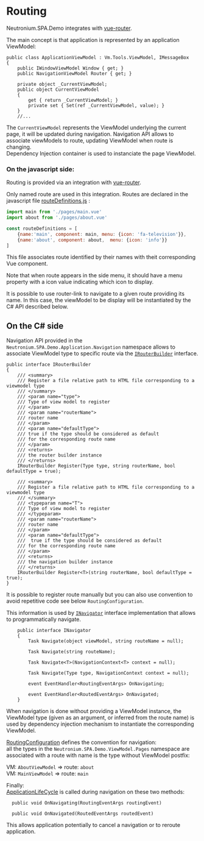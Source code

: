 # Routing

Neutronium.SPA.Demo integrates with [vue-router](https://router.vuejs.org/en/).

The main concept is that application is represented by an application ViewModel:

```CSharp
public class ApplicationViewModel : Vm.Tools.ViewModel, IMessageBox 
{
    public IWindowViewModel Window { get; }
    public NavigationViewModel Router { get; }

    private object _CurrentViewModel;
    public object CurrentViewModel 
    {
        get { return _CurrentViewModel; }
        private set { Set(ref _CurrentViewModel, value); }
    }
    //...
```
The `CurrentViewModel` represents the ViewModel underlying the current page, it will be updated during navigation.
Navigation API allows to associate viewModels to route, updating ViewModel when route is changing.<br>
Dependency Injection container is used to instanciate the page ViewModel.

### On the javascript side:
Routing is provided via an integration with [vue-router](https://router.vuejs.org/en/).

Only named route are used in this integration. Routes are declared in the javascript file [routeDefinitions.js](https://github.com/NeutroniumCore/Neutronium.SPA.Template/blob/master/Neutronium.SPA/View/src/routeDefinitions.js) :


```javascript
import main from './pages/main.vue'
import about from './pages/about.vue'

const routeDefinitions = [
    {name:'main', component: main, menu: {icon: 'fa-television'}},
    {name:'about', component: about,  menu: {icon: 'info'}}
]
```
This file associates route identified by their names with theit corresponding Vue component.<br>

Note that when route appears in the side menu, it should have a menu property with a icon value indicating which icon to display.

It is possible to use router-link to navigate to a given route providing its name. In this case, the viewModel to be display will be instantiated by the C# API described below.

## On the C# side

Navigation API provided in the `Neutronium.SPA.Demo.Application.Navigation` namespace allows to associate ViewModel type to specific route via the [`IRouterBuilder`](https://neutroniumcore.github.io/Neutronium.BuildingBlocks/application/Neutronium.BuildingBlocks.Application.Navigation.IRouterBuilder.html) interface.
```cSharp
public interface IRouterBuilder
{
    /// <summary>
    /// Register a file relative path to HTML file corresponding to a   viewmodel type 
    /// </summary>
    /// <param name="type">
    /// Type of view model to register
    /// </param>
    /// <param name="routerName">
    /// router name
    /// </param>
    /// <param name="defaultType">
    /// true if the type should be considered as default 
    /// for the corresponding route name
    /// </param>
    /// <returns>
    /// the router builder instance
    /// </returns>
    IRouterBuilder Register(Type type, string routerName, bool defaultType = true);

    /// <summary>
    /// Register a file relative path to HTML file corresponding to a viewmodel type 
    /// </summary>
    /// <typeparam name="T">
    /// Type of view model to register
    /// </typeparam>
    /// <param name="routerName">
    /// router name
    /// </param>
    /// <param name="defaultType">
    ///  true if the type should be considered as default 
    /// for the corresponding route name
    /// </param>
    /// <returns>
    /// the navigation builder instance
    /// </returns>
    IRouterBuilder Register<T>(string routerName, bool defaultType = true);
}
```

It is possible to register route manually but you can also use convention to avoid repetitive code see below `RoutingConfiguration`.

This information is used by [`INavigator`](https://neutroniumcore.github.io/Neutronium.BuildingBlocks/application/Neutronium.BuildingBlocks.Application.Navigation.INavigator.html) interface implementation that allows to programmatically navigate.

```CSharp
    public interface INavigator
    {
        Task Navigate(object viewModel, string routeName = null);

        Task Navigate(string routeName);

        Task Navigate<T>(NavigationContext<T> context = null);

        Task Navigate(Type type, NavigationContext context = null);

        event EventHandler<RoutingEventArgs> OnNavigating;

        event EventHandler<RoutedEventArgs> OnNavigated;
    }
```

When navigation is done without providing a ViewModel instance, the ViewModel type (given as an argument, or inferred from the route name) is used by dependency injection mechanism to instantiate the corresponding ViewModel.<br>

[RoutingConfiguration](../api/Neutronium.SPA.RoutingConfiguration.html) defines the convention for navigation: <br>
 all the types in the `Neutronium.SPA.Demo.ViewModel.Pages` namespace are associated with a route with name is the type without ViewModel postfix:

VM: `AboutViewModel` => route: `about`<br>
VM: `MainViewModel` => route: `main`

Finally:<br>
[ApplicationLifeCycle](../api/Neutronium.SPA.ApplicationLifeCycle.html) is called during navigation on these two methods:

```CSharp
  public void OnNavigating(RoutingEventArgs routingEvent)
  
  public void OnNavigated(RoutedEventArgs routedEvent)
```
This allows application potentially to cancel a navigation or to reroute application.